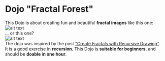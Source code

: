 Dojo "Fractal Forest"
===================

This Dojo is about creating fun and beautiful **fractal images** like this one:  
![alt text][simple-tree]  
... or this one?  
![alt text][kidney-tree]  
The dojo was inspired by the post ["Create Fractals with Recursive Drawing"](http://matthewjamestaylor.com/blog/create-fractals-with-recursive-drawing).
It is a good exercise in **recursion**.
This Dojo is **suitable for beginners**, and should be **doable in one hour**.

[simple-tree]: https://raw.github.com/c4fsharp/Dojo-Fractal-Forest/master/Assets/tall-tree.jpg "Fractal tree"
[kidney-tree]: https://raw.github.com/c4fsharp/Dojo-Fractal-Forest/master/Assets/kidney-tree.jpg "Kidney-shaped fractal tree"
